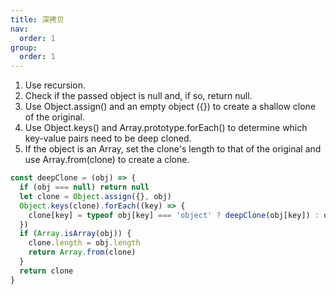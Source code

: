 ```yaml
---
title: 深拷贝
nav:
  order: 1
group:
  order: 1
---
```


1. Use recursion.
2. Check if the passed object is null and, if so, return null.
3. Use Object.assign() and an empty object ({}) to create a shallow clone of the original.
4. Use Object.keys() and Array.prototype.forEach() to determine which key-value pairs need to be deep cloned.
5. If the object is an Array, set the clone's length to that of the original and use Array.from(clone) to create a clone.

```js
const deepClone = (obj) => {
  if (obj === null) return null
  let clone = Object.assign({}, obj)
  Object.keys(clone).forEach((key) => {
    clone[key] = typeof obj[key] === 'object' ? deepClone(obj[key]) : obj[key]
  })
  if (Array.isArray(obj)) {
    clone.length = obj.length
    return Array.from(clone)
  }
  return clone
}
```
